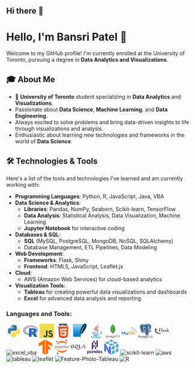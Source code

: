## Hi there 👋

<!--
**Bansri09/Bansri09** is a ✨ _special_ ✨ repository because its `README.md` (this file) appears on your GitHub profile.

Here are some ideas to get you started:

- 🔭 I’m currently working on ...
- 🌱 I’m currently learning ...
- 👯 I’m looking to collaborate on ...
- 🤔 I’m looking for help with ...
- 💬 Ask me about ...
- 📫 How to reach me: ...
- 😄 Pronouns: ...
- ⚡ Fun fact: ...
-->
# Hello, I'm Bansri Patel 👋

Welcome to my GitHub profile! I'm currently enrolled at the University of Toronto, pursuing a degree in **Data Analytics and Visualizations**.


## 🎓 About Me
- 📍 **University of Toronto** student specializing in **Data Analytics** and **Visualizations**.
- Passionate about **Data Science**, **Machine Learning**, and **Data Engineering**.
- Always excited to solve problems and bring data-driven insights to life through visualizations and analysis.
- Enthusiastic about learning new technologies and frameworks in the world of **Data Science**.

## 🛠️ Technologies & Tools
Here's a list of the tools and technologies I've learned and am currently working with:

- **Programming Languages**: Python, R, JavaScript, Java, VBA
- **Data Science & Analytics**:
  - **Libraries**: Pandas, NumPy, Seaborn, Scikit-learn, TensorFlow
  - **Data Analysis**: Statistical Analysis, Data Visualization, Machine Learning
  - **Jupyter Notebook** for interactive coding
- **Databases & SQL**:
  - **SQL** (MySQL, PostgreSQL, MongoDB, NoSQL, SQLAlchemy)
  - Database Management, ETL Pipelines, Data Modeling
- **Web Development**:
  - **Frameworks**: Flask, Shiny
  - **Frontend**: HTML5, JavaScript, Leaflet.js
- **Cloud**:
  - AWS (Amazon Web Services) for cloud-based analytics
- **Visualization Tools**:
  - **Tableau** for creating powerful data visualizations and dashboards
  - **Excel** for advanced data analysis and reporting
 
<h3 align="left">Languages and Tools:</h3>
<p align="left"> 
  <img src="https://raw.githubusercontent.com/devicons/devicon/master/icons/python/python-original.svg" alt="python" width="40" height="40"/>
  <img src="https://raw.githubusercontent.com/devicons/devicon/master/icons/r/r-original.svg" alt="r" width="40" height="40"/>
  <img src="https://raw.githubusercontent.com/devicons/devicon/master/icons/javascript/javascript-original.svg" alt="javascript" width="40" height="40"/>
  <img src="https://raw.githubusercontent.com/devicons/devicon/master/icons/html5/html5-original-wordmark.svg" alt="html5" width="40" height="40"/>
  <img src="https://raw.githubusercontent.com/devicons/devicon/master/icons/sqlite/sqlite-original.svg" alt="sqlite" width="40" height="40"/>
  <img src="https://raw.githubusercontent.com/devicons/devicon/master/icons/java/java-original.svg" alt="java" width="40" height="40"/>
  <img src="https://raw.githubusercontent.com/devicons/devicon/master/icons/mongodb/mongodb-original-wordmark.svg" alt="mongodb" width="40" height="40"/>
  <img src="https://raw.githubusercontent.com/devicons/devicon/master/icons/mysql/mysql-original-wordmark.svg" alt="mysql" width="40" height="40"/>
  <img src="https://raw.githubusercontent.com/devicons/devicon/master/icons/postgresql/postgresql-original-wordmark.svg" alt="postgresql" width="40" height="40"/>
  <img src="https://raw.githubusercontent.com/devicons/devicon/master/icons/flask/flask-original-wordmark.svg" alt="flask" width="40" height="40"/>
  <img src="https://github.com/user-attachments/assets/49fd8cf7-9de6-4eee-abd0-0323978447e0" alt="excel_vba" width="40" height="40"/>
  <img src="https://raw.githubusercontent.com/devicons/devicon/master/icons/tensorflow/tensorflow-original.svg" alt="tensorflow" width="40" height="40"/>
  <img src="https://raw.githubusercontent.com/devicons/devicon/master/icons/jupyter/jupyter-original-wordmark.svg" alt="jupyter" width="40" height="40"/>
  <img src="https://raw.githubusercontent.com/devicons/devicon/master/icons/sqlalchemy/sqlalchemy-original.svg" alt="sqlalchemy" width="40" height="40"/>
  <img src="https://raw.githubusercontent.com/devicons/devicon/master/icons/pandas/pandas-original-wordmark.svg" alt="pandas" width="40" height="40"/>
  <img src="https://raw.githubusercontent.com/devicons/devicon/master/icons/numpy/numpy-original.svg" alt="numpy" width="40" height="40"/>
  <img src="https://raw.githubusercontent.com/devicons/devicon/master/icons/scikit-learn/scikit-learn-original.svg" alt="scikit-learn" width="40" height="40"/>
  <img src="https://raw.githubusercontent.com/devicons/devicon/master/icons/aws/aws-original-wordmark.svg" alt="aws" width="40" height="40"/>
  <img src="https://raw.githubusercontent.com/devicons/devicon/master/icons/tableau/tableau-original.svg" alt="tableau" width="40" height="40"/>
  <img src="https://github.com/user-attachments/assets/fbfd5f0e-aced-4676-b526-31b1da91601b" alt="leaflet" width="40" height="40"/>
  <img src="https://github.com/user-attachments/assets/5c191119-17ec-4433-acbb-4229b92c02aa" alt="Feature-Photo-Tableau" width="40" height="40"/>
  <img src="https://github.com/user-attachments/assets/81baaa7e-fb8c-49f0-b682-89ab146d9a65" alt="R" width="40" height="40"/>

</p>

<!--
## 🚀 Projects
Here are some of the exciting projects I've worked on:

- **[Project 1 Title]**: Brief description of what the project is about, technologies used, and outcomes. You can add a link to the GitHub repo if available.
- **[Project 2 Title]**: A short overview of another project you’ve worked on, perhaps a machine learning model, data visualization project, or web app you’ve built.
- **[Project 3 Title]**: Share any personal project, Kaggle competition, or university-related project that showcases your skills in action.

## 🧑‍💻 Current Focus
- Diving deeper into **Machine Learning** and **Deep Learning** models.
- Improving my skills in **Data Engineering** and building end-to-end **ETL Pipelines**.
- Enhancing my expertise in **Data Visualization** using Tableau, Flask, and JavaScript libraries like **Leaflet.js** for interactive maps.
- Working on developing cloud-based solutions and learning more about AWS services.

## 📚 Currently Learning
- Advanced concepts in **Machine Learning** and **Deep Learning**.
- Data engineering best practices for large-scale systems.
- Optimizing and deploying models in **AWS**.

## 🌐 Connect with Me
- [LinkedIn](https://www.linkedin.com/in/your-linkedin-profile)
- [Portfolio](https://your-portfolio-link.com) (if you have one)
- [Email](mailto:your-email@example.com)

Feel free to reach out for collaboration, questions, or simply to connect!
-->
